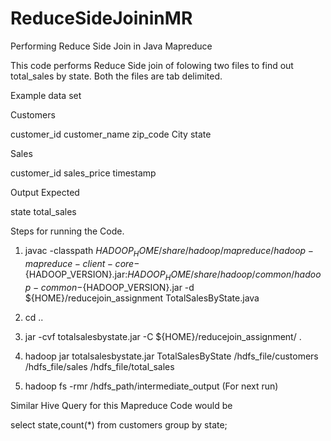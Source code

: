 # ReduceSideJoininMR
Performing Reduce Side Join in Java Mapreduce

This code performs Reduce Side join of folowing two files to find out total_sales by state. Both the files are tab delimited. 

Example data set

Customers

customer_id	customer_name	zip_code	City	state

Sales

customer_id	sales_price	timestamp

Output Expected 

state total_sales

Steps for running the Code.
1. javac -classpath ${HADOOP_HOME}/share/hadoop/mapreduce/hadoop-mapreduce-client-core-${HADOOP_VERSION}.jar:${HADOOP_HOME}/share/hadoop/common/hadoop-common-${HADOOP_VERSION}.jar -d ${HOME}/reducejoin_assignment TotalSalesByState.java

2. cd ..

3. jar -cvf totalsalesbystate.jar -C ${HOME}/reducejoin_assignment/ .

4. hadoop jar totalsalesbystate.jar TotalSalesByState /hdfs_file/customers /hdfs_file/sales /hdfs_file/total_sales

5. hadoop fs -rmr  /hdfs_path/intermediate_output (For next run)

Similar Hive Query for this Mapreduce Code would be

select state,count(*) from customers group by state;



